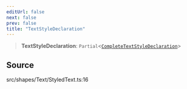 ```yaml
---
editUrl: false
next: false
prev: false
title: "TextStyleDeclaration"
---
```


> **TextStyleDeclaration**: `Partial`\<[`CompleteTextStyleDeclaration`](CompleteTextStyleDeclaration.md)\>

## Source

src/shapes/Text/StyledText.ts:16
